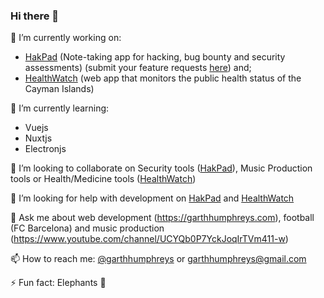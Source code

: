 ### Hi there 👋

🔭 I’m currently working on:
- [HakPad](https://hakpad.io) (Note-taking app for hacking, bug bounty and security assessments) (submit your feature requests [here](https://github.com/garthhumphreys/hakpad-feature-requests)) and;
- [HealthWatch](https://www.healthwatch.ky/) (web app that monitors the public health status of the Cayman Islands)

🌱 I’m currently learning:
- Vuejs
- Nuxtjs
- Electronjs

👯 I’m looking to collaborate on Security tools ([HakPad](https://hakpad.io)), Music Production tools or Health/Medicine tools ([HealthWatch](https://www.healthwatch.ky/))

🤔 I’m looking for help with development on [HakPad](https://hakpad.io) and [HealthWatch](https://www.healthwatch.ky/)

💬 Ask me about web development (https://garthhumphreys.com), football (FC Barcelona) and music production (https://www.youtube.com/channel/UCYQb0P7YckJoqIrTVm411-w)

📫 How to reach me: [@garthhumphreys](https://twitter.com/garthhumphreys) or [garthhumphreys@gmail.com](mailto:garthhumphreys@gmail.com)

⚡ Fun fact: Elephants 🐘 

<!--
**garthhumphreys/garthhumphreys** is a ✨ _special_ ✨ repository because its `README.md` (this file) appears on your GitHub profile.

Here are some ideas to get you started:

- 🔭 I’m currently working on ...
- 🌱 I’m currently learning ...
- 👯 I’m looking to collaborate on ...
- 🤔 I’m looking for help with ...
- 💬 Ask me about ...
- 📫 How to reach me: ...
- 😄 Pronouns: ...
- ⚡ Fun fact: ...
-->
